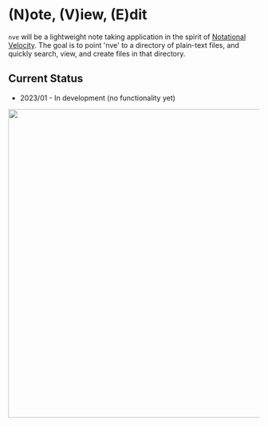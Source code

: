 # (N)ote, (V)iew, (E)dit

`nve` will be a lightweight note taking application in the spirit of [Notational Velocity](https://notational.net).
The goal is to point 'nve' to a directory of plain-text files, and quickly search, view, and create files in that directory.


## Current Status

- 2023/01 - In development (no functionality yet)

<image src="https://user-images.githubusercontent.com/179345/212459798-29c7c2e1-71fc-4323-9da4-6cdcff09f598.png" width="620"/>

